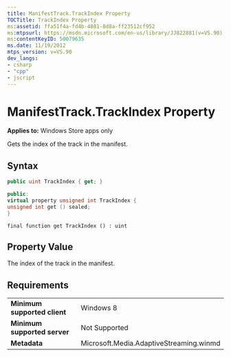 ```yaml
---
title: ManifestTrack.TrackIndex Property
TOCTitle: TrackIndex Property
ms:assetid: ffa51f4a-fd4b-4881-8d8a-ff23512cf952
ms:mtpsurl: https://msdn.microsoft.com/en-us/library/JJ822881(v=VS.90)
ms:contentKeyID: 50079635
ms.date: 11/19/2012
mtps_version: v=VS.90
dev_langs:
- csharp
- "cpp"
- jscript
---
```


# ManifestTrack.TrackIndex Property

**Applies to:** Windows Store apps only

Gets the index of the track in the manifest.

## Syntax

```csharp
public uint TrackIndex { get; }
```

```cpp
public:
virtual property unsigned int TrackIndex {
unsigned int get () sealed;
}
```

```jscript
final function get TrackIndex () : uint
```

## Property Value

The index of the track in the manifest.

## Requirements

|||
|--- |--- |
|**Minimum supported client**|Windows 8|
|**Minimum supported server**|Not Supported|
|**Metadata**|Microsoft.Media.AdaptiveStreaming.winmd|

